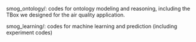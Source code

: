 smog\_ontology/: codes for ontology modeling and reasoning, including the TBox we designed for the air quality application.

smog\_learning/: codes for machine learning and prediction (including experiment codes)

